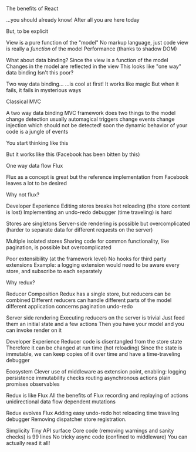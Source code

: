 
The benefits of React

...you should already know!
After all you are here today


But, to be explicit

View is a pure function of the "model"
No markup language, just code
  view is really a *function* of the model
Performance (thanks to shadow DOM)



What about data binding?
Since the view is a function of the model
Changes in the model are reflected in the view
This looks like "one way" data binding
Isn't this poor?

Two way data binding...
...is cool at first!
It works like magic
But when it fails, it fails in mysterious ways


Classical MVC

A two way data binding MVC framework does two things to the model
change detection
  usually automagical
  triggers change events
change injection
  which should not be detected!
  soon the dynamic behavior of your code is a jungle of events


You start thinking like this


But it works like this
(Facebook has been bitten by this)


One way data flow
Flux



Flux as a concept is great
but the reference implementation from Facebook leaves a lot to be desired

Why not flux?

Developer Experience
Editing stores breaks hot reloading (the store content is lost)
Implementing an undo-redo debugger (time traveling) is hard

Stores are singletons
Server-side rendering is possible but overcomplicated
(harder to separate data for different requests on the server)

Multiple isolated stores
Sharing code for common functionality, like pagination, is possible but overcomplicated

Poor extensibility
(at the framework level)
No hooks for third party extensions
Example: a logging extension would need to be aware every store, and subscribe to each separately



Why redux?

Reducer Composition
Redux has a single store, but reducers can be combined
Different reducers can handle
  different parts of the model
  different application concerns
    pagination
    undo-redo

Server side rendering
Executing reducers on the server is trivial
Just feed them an initial state and a few actions
Then you have your model and you can invoke render on it


Developer Experience
Reducer code is disentangled from the store state
Therefore it can be changed at run time (hot reloading)
Since the state is immutable, we can keep copies of it over time and have a time-traveling debugger


Ecosystem
Clever use of middleware as extension point, enabling:
logging
persistence
immutability checks
routing
asynchronous actions
  plain
  promises
  observables


Redux is like Flux
All the benefits of Flux
  recording and replaying of actions
  unidirectional data flow
  dependent mutations

Redux evolves Flux
Adding
  easy undo-redo
  hot reloading
  time traveling debugger
Removing
  dispatcher
  store registration.

Simplicity
Tiny API surface
Core code (removing warnings and sanity checks) is 99 lines
No tricky async code
  (confined to middleware)
You can actually read it all!
